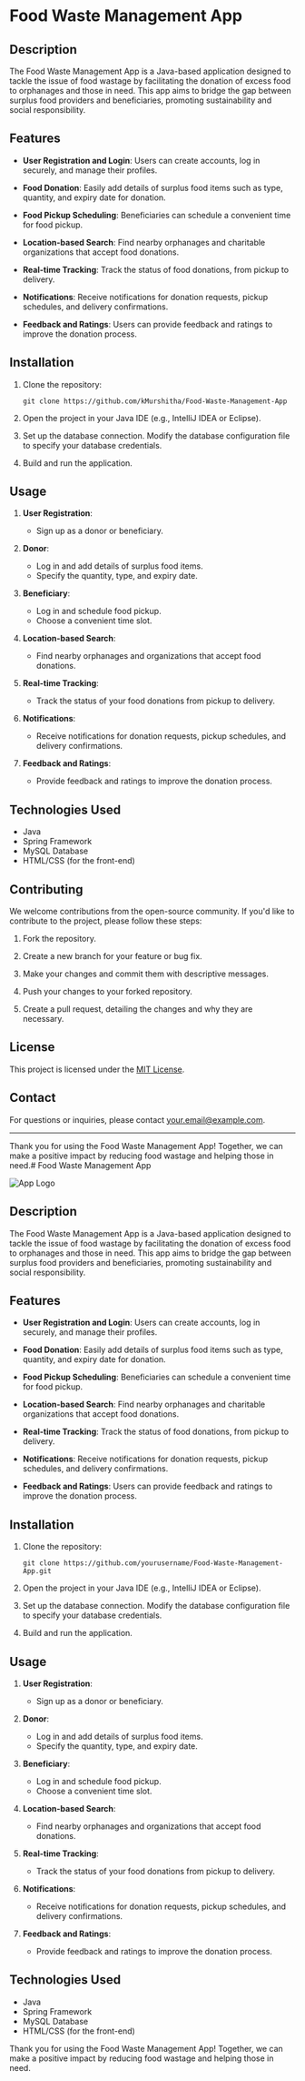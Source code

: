 # Food Waste Management App

## Description

The Food Waste Management App is a Java-based application designed to tackle the issue of food wastage by facilitating the donation of excess food to orphanages and those in need. This app aims to bridge the gap between surplus food providers and beneficiaries, promoting sustainability and social responsibility.

## Features

- **User Registration and Login**: Users can create accounts, log in securely, and manage their profiles.

- **Food Donation**: Easily add details of surplus food items such as type, quantity, and expiry date for donation.

- **Food Pickup Scheduling**: Beneficiaries can schedule a convenient time for food pickup.

- **Location-based Search**: Find nearby orphanages and charitable organizations that accept food donations.

- **Real-time Tracking**: Track the status of food donations, from pickup to delivery.

- **Notifications**: Receive notifications for donation requests, pickup schedules, and delivery confirmations.

- **Feedback and Ratings**: Users can provide feedback and ratings to improve the donation process.

## Installation

1. Clone the repository:

   ```
   git clone https://github.com/kMurshitha/Food-Waste-Management-App
   ```

2. Open the project in your Java IDE (e.g., IntelliJ IDEA or Eclipse).

3. Set up the database connection. Modify the database configuration file to specify your database credentials.

4. Build and run the application.

## Usage

1. **User Registration**:
   - Sign up as a donor or beneficiary.
   
2. **Donor**:
   - Log in and add details of surplus food items.
   - Specify the quantity, type, and expiry date.
   
3. **Beneficiary**:
   - Log in and schedule food pickup.
   - Choose a convenient time slot.
   
4. **Location-based Search**:
   - Find nearby orphanages and organizations that accept food donations.
   
5. **Real-time Tracking**:
   - Track the status of your food donations from pickup to delivery.
   
6. **Notifications**:
   - Receive notifications for donation requests, pickup schedules, and delivery confirmations.

7. **Feedback and Ratings**:
   - Provide feedback and ratings to improve the donation process.

## Technologies Used

- Java
- Spring Framework
- MySQL Database
- HTML/CSS (for the front-end)

## Contributing

We welcome contributions from the open-source community. If you'd like to contribute to the project, please follow these steps:

1. Fork the repository.

2. Create a new branch for your feature or bug fix.

3. Make your changes and commit them with descriptive messages.

4. Push your changes to your forked repository.

5. Create a pull request, detailing the changes and why they are necessary.

## License

This project is licensed under the [MIT License](LICENSE.md).

## Contact

For questions or inquiries, please contact [your.email@example.com](mailto:your.email@example.com).

---

Thank you for using the Food Waste Management App! Together, we can make a positive impact by reducing food wastage and helping those in need.# Food Waste Management App

![App Logo](app_logo.png)

## Description

The Food Waste Management App is a Java-based application designed to tackle the issue of food wastage by facilitating the donation of excess food to orphanages and those in need. This app aims to bridge the gap between surplus food providers and beneficiaries, promoting sustainability and social responsibility.

## Features

- **User Registration and Login**: Users can create accounts, log in securely, and manage their profiles.

- **Food Donation**: Easily add details of surplus food items such as type, quantity, and expiry date for donation.

- **Food Pickup Scheduling**: Beneficiaries can schedule a convenient time for food pickup.

- **Location-based Search**: Find nearby orphanages and charitable organizations that accept food donations.

- **Real-time Tracking**: Track the status of food donations, from pickup to delivery.

- **Notifications**: Receive notifications for donation requests, pickup schedules, and delivery confirmations.

- **Feedback and Ratings**: Users can provide feedback and ratings to improve the donation process.

## Installation

1. Clone the repository:

   ```
   git clone https://github.com/yourusername/Food-Waste-Management-App.git
   ```

2. Open the project in your Java IDE (e.g., IntelliJ IDEA or Eclipse).

3. Set up the database connection. Modify the database configuration file to specify your database credentials.

4. Build and run the application.

## Usage

1. **User Registration**:
   - Sign up as a donor or beneficiary.
   
2. **Donor**:
   - Log in and add details of surplus food items.
   - Specify the quantity, type, and expiry date.
   
3. **Beneficiary**:
   - Log in and schedule food pickup.
   - Choose a convenient time slot.
   
4. **Location-based Search**:
   - Find nearby orphanages and organizations that accept food donations.
   
5. **Real-time Tracking**:
   - Track the status of your food donations from pickup to delivery.
   
6. **Notifications**:
   - Receive notifications for donation requests, pickup schedules, and delivery confirmations.

7. **Feedback and Ratings**:
   - Provide feedback and ratings to improve the donation process.

## Technologies Used

- Java
- Spring Framework
- MySQL Database
- HTML/CSS (for the front-end)


Thank you for using the Food Waste Management App! Together, we can make a positive impact by reducing food wastage and helping those in need.

